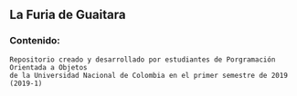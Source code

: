 ## **La Furia de Guaitara** ##
### Contenido:
    Repositorio creado y desarrollado por estudiantes de Porgramación Orientada a Objetos
    de la Universidad Nacional de Colombia en el primer semestre de 2019 (2019-1)